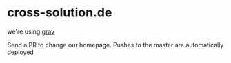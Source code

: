 cross-solution.de
=================

we're using [grav](https://getgrav.org/)

Send a PR to change our homepage. Pushes to the master are automatically deployed
